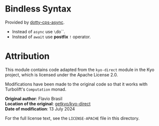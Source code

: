 
# Bindless Syntax

Provided by [dotty-cps-async](https://github.com/rssh/dotty-cps-async).

- Instead of `async` use `\`do\``.
- Instead of `await` use **postfix** `!` operator.

# Attribution

This module contains code adapted from the `kyo-direct` module in the Kyo project, which is
licensed under the Apache License 2.0.

Modifications have been made to the original code so that it works with Turbolift's `Computation` monad.

**Original author**: Flavio Brasil  
**Location of the original**: [getkyo/kyo-direct](https://github.com/getkyo/kyo/blob/75c0ae7cf18ad5671ba278d7bbc953689ccd56b3/kyo-direct)  
**Date of modification**: 13 July 2024  

For the full license text, see the `LICENSE-APACHE` file in this directory.
